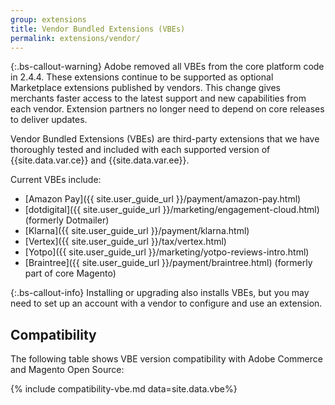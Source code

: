 ```yaml
---
group: extensions
title: Vendor Bundled Extensions (VBEs)
permalink: extensions/vendor/
---
```


{:.bs-callout-warning}
Adobe removed all VBEs from the core platform code in 2.4.4. These extensions continue to be supported as optional Marketplace extensions published by vendors. This change gives merchants faster access to the latest support and new capabilities from each vendor. Extension partners no longer need to depend on core releases to deliver updates.

Vendor Bundled Extensions (VBEs) are third-party extensions that we have thoroughly tested and included with each supported version of {{site.data.var.ce}} and {{site.data.var.ee}}.

Current VBEs include:

-  [Amazon Pay]({{ site.user_guide_url }}/payment/amazon-pay.html)
-  [dotdigital]({{ site.user_guide_url }}/marketing/engagement-cloud.html) (formerly Dotmailer)
-  [Klarna]({{ site.user_guide_url }}/payment/klarna.html)
-  [Vertex]({{ site.user_guide_url }}/tax/vertex.html)
-  [Yotpo]({{ site.user_guide_url }}/marketing/yotpo-reviews-intro.html)
-  [Braintree]({{ site.user_guide_url }}/payment/braintree.html) (formerly part of core Magento)

{:.bs-callout-info}
Installing or upgrading also installs VBEs, but you may need to set up an account with a vendor to configure and use an extension.

## Compatibility

The following table shows VBE version compatibility with Adobe Commerce and Magento Open Source:

{% include compatibility-vbe.md data=site.data.vbe%}
